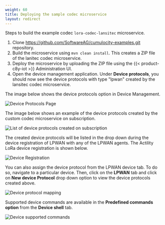 ```yaml
---
weight: 60
title: Deploying the sample codec microservice
layout: redirect
---
```


Steps to build the example codec `lora-codec-lansitec` microservice.

1. Clone https://github.com/SoftwareAG/cumulocity-examples.git repository.
2. Build the microservice using `mvn clean install`. This creates a ZIP file of the lanitec codec microservice.
3. Deploy the microservice by uploading the ZIP file using the {{< product-c8y-iot >}} Administration UI.
4. Open the device management application. Under **Device protocols**, you should now see the device protocols with type "lpwan" created by the lansitec codec microservice.

The image below shows the device protocols option in Device Management.

![Device Protocols Page](/images/device-protocols/lpwan-custom-codec/lpwan-device-protocols-page.png)

The image below shows an example of the device protocols created by the custom codec microservice on subscription.

![List of device protocols created on subscription](/images/device-protocols/lpwan-custom-codec/lpwan-device-protocols.png)

The created device protocols will be listed in the drop down during the device registration of LPWAN with any of the LPWAN agents.
The Actility LoRa device registration is shown below.

![Device Registration](/images/device-protocols/lpwan-custom-codec/lpwan-protocol-list-device-registration.png)

You can also assign the device protocol from the LPWAN device tab.
To do so, navigate to a particular device.
Then, click on the **LPWAN** tab and click on **New device Protocol** drop down option to view the device protocols created above.

![Device protocol mapping](/images/device-protocols/lpwan-custom-codec/lpwan-device-page-lpwantab.png)

Supported device commands are available in the **Predefined commands option** from the **Device shell** tab.

![Device supported commands](/images/device-protocols/lpwan-custom-codec/lpwan-custom-codec-device-commands.png)
